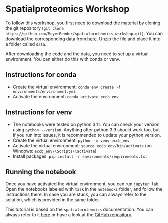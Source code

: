 # Spatialproteomics Workshop
To follow this workshop, you first need to download the material by cloning the git repository (`git clone https://github.com/MeyerBender/spatialproteomics_workshop.git`). You can download the corresponding data from [here](http://www.huber.embl.de/users/matthias/spatialproteomics_workshop_data.tar.gz). Unzip the file and place it into a folder called `data`.

After downloading the code and the data, you need to set up a virtual environment. You can either do this with conda or venv.

## Instructions for conda
- Create the virtual environment: `conda env create -f environments/environment.yml`
- Activate the environment: `conda activate eccb_env`


## Instructions for venv
- The notebooks were tested on python 3.11. You can check your version using `python --version`. Anything after python 3.9 should work too, but if you run into issues, it is recommended to update your python version.
- Create the virtual environment: `python -m venv eccb_env`
- Activate the virtual environment: `source eccb_env/bin/activate` (on Windows: `eccb_env\\Scripts\\activate`)
- Install packages: `pip install -r environments/requirements.txt`


## Running the notebook
Once you have activated the virtual environment, you can run `jupyter lab`. Open the notebooks labeled with `task` in the `notebooks` folder, and follow the instructions there. In case you are stuck, you can always refer to the solution, which is provided in the same folder.

This tutorial is based on the `spatialproteomics` documentation. You can always refer to it [here](https://sagar87.github.io/spatialproteomics/index.html) or have a look at the [GitHub repository](https://github.com/sagar87/spatialproteomics).

